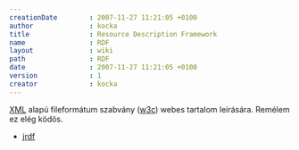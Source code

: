 ```yaml
---
creationDate        : 2007-11-27 11:21:05 +0100 
author              : kocka 
title               : Resource Description Framework 
name                : RDF 
layout              : wiki 
path                : RDF 
date                : 2007-11-27 11:21:05 +0100 
version             : 1 
creator             : kocka 
---
```

[XML](XML.html) alapú fileformátum szabvány ([w3c](w3c.html)) webes tartalom leírására. Remélem ez elég ködös.

*   [jrdf](Missing.html)


